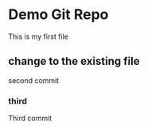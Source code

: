 # Demo Git Repo

 This is my first file

## change to the existing file

second commit

### third

Third commit